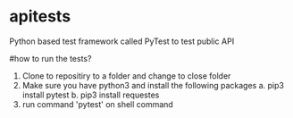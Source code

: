 # apitests
Python based test framework called PyTest to test public API

#how to run the tests?
1. Clone to repositiry to a folder and change to close folder
2. Make sure you have python3 and install the following packages
  a. pip3 install pytest
  b. pip3 install requestes
4. run command 'pytest' on shell command
